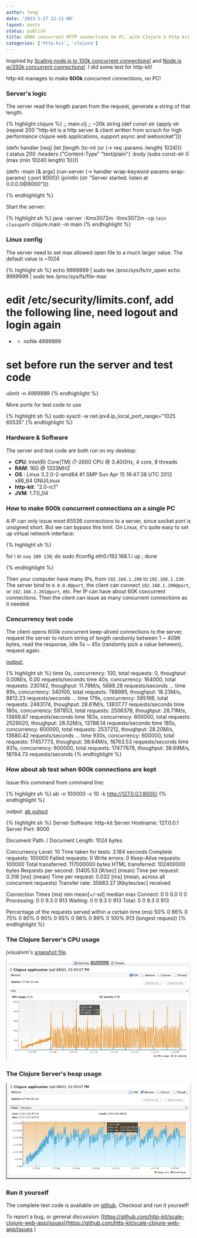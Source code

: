 ```yaml
---
author: feng
date: '2013-1-27 22-21-00'
layout: posts
status: publish
title: 600k concurrent HTTP connections on PC, with Clojure & http-kit
categories: ['http-kit', 'clojure']
---
```


Inspired by [Scaling node.js to 100k concurrent connections!](http://blog.caustik.com/2012/04/08/scaling-node-js-to-100k-concurrent-connections/) and [Node.js w/250k concurrent connections!](http://blog.caustik.com/2012/04/10/node-js-w250k-concurrent-connections/). I did some test for http-kit!

http-kit manages to make **600k** concurrent connections, on PC!

### Server's logic

The server read the length param from the request, generate a string of that length.

{% highlight clojure %}
;; main.clj
;; ~20k string
(def const-str (apply str (repeat 200 "http-kit is a http server & client written from scrach for high performance clojure web applications, support async and websocket")))

(defn handler [req]
  (let [length (to-int (or (-> req :params :length) 1024))]
    {:status 200
     :headers {"Content-Type" "text/plain"}
     :body (subs const-str 0 (max (min 10240 length) 1))}))

(defn -main [& args]
  (run-server (-> handler wrap-keyword-params wrap-params)
              {:port 8000})
  (println (str "Server started. listen at 0.0.0.0@8000")))

{% endhighlight %}

Start the server:

{% highlight sh %}
java -server -Xms3072m -Xmx3072m -cp `lein classpath` clojure.main -m main
{% endhighlight %}


### Linux config

The server need to set max allowed open file to a much larger value. The default value is ~1024

{% highlight sh %}
echo 9999999 | sudo tee /proc/sys/fs/nr_open
echo 9999999 | sudo tee /proc/sys/fs/file-max

# edit /etc/security/limits.conf, add the following line, need logout and login again
* - nofile 4999999

# set before run the server and test code
ulimit -n 4999999
{% endhighlight %}

More ports for test code to use

{% highlight sh %}
sudo sysctl -w net.ipv4.ip_local_port_range="1025 65535"
{% endhighlight %}

### Hardware & Software

The server and test code are both run on my desktop:

* **CPU**: Intel(R) Core(TM) i7-2600 CPU @ 3.40GHz, 4 core, 8 threads
* **RAM**: 16G @ 1333MHZ
* **OS** : Linux 3.2.0-2-amd64 #1 SMP Sun Apr 15 16:47:38 UTC 2012 x86_64 GNU/Linux
* **http-kit**: "2.0-rc1"
* **JVM**: 1.7.0_04

### How to make 600k concurrent connections on a single PC

A IP can only issue most 65536 connections to a server, since socket port is unsigned short. But we can bypass this limit.
On Linux, it's quite easy to set up virtual network interface:

{% highlight sh %}

for i in `seq 200 230`; do sudo ifconfig eth0:$i 192.168.1.$i up ; done

{% endhighlight %}

Then your computer have many IPs, from `192.168.1.200` to `192.168.1.230`. The server bind to `0.0.0.0@port`, the client can connect
`192.168.1.200@port`, or `192.168.1.201@port`, etc. Per IP can have about 60K concurrent connections. Then the client can issue as many concurrent connections as it needed.

### Concurrency test code

The client opens 600k concurrent keep-alived connections to the server, request the server to return string of length randomly between 1 ~ 4096 bytes, read the response, idle 5s ~ 45s (randomly pick a value between), request again.


[output:](blog/600k/test_output)

{% highlight sh %}
time 0s, concurrency: 100, total requests: 0, thoughput: 0.00M/s, 0.00 requests/seconds
time 40s, concurrency: 164000, total requests: 230142, thoughput: 11.78M/s, 5688.28 requests/seconds
...
time 89s, concurrency: 340100, total requests: 788985, thoughput: 18.23M/s, 8812.23 requests/seconds
...
time 179s, concurrency: 595166, total requests: 2483174, thoughput: 28.61M/s, 13837.77 requests/seconds
time 180s, concurrency: 597853, total requests: 2506378, thoughput: 28.71M/s, 13888.67 requests/seconds
time 183s, concurrency: 600000, total requests: 2529020, thoughput: 28.52M/s, 13788.14 requests/seconds
time 185s, concurrency: 600000, total requests: 2537212, thoughput: 28.20M/s, 13680.42 requests/seconds
...
time 930s, concurrency: 600000, total requests: 17457773, thoughput: 38.64M/s, 18763.53 requests/seconds
time 931s, concurrency: 600000, total requests: 17477678, thoughput: 38.69M/s, 18764.73 requests/seconds
{% endhighlight %}

### How about ab test when 600k connections are kept

Issue this command from command line:

{% highlight sh %}
ab -n 100000 -c 10 -k http://127.0.0.1:8000/
{% endhighlight %}

output: [ab output](blog/600k/ab_results)

{% highlight sh %}
Server Software:        http-kit
Server Hostname:        127.0.0.1
Server Port:            8000

Document Path:          /
Document Length:        1024 bytes

Concurrency Level:      10
Time taken for tests:   3.184 seconds
Complete requests:      100000
Failed requests:        0
Write errors:           0
Keep-Alive requests:    100000
Total transferred:      117000000 bytes
HTML transferred:       102400000 bytes
Requests per second:    31405.53 [#/sec] (mean)
Time per request:       0.318 [ms] (mean)
Time per request:       0.032 [ms] (mean, across all concurrent requests)
Transfer rate:          35883.27 [Kbytes/sec] received

Connection Times (ms)
              min  mean[+/-sd] median   max
Connect:        0    0   0.0      0       0
Processing:     0    0   9.3      0     913
Waiting:        0    0   9.3      0     913
Total:          0    0   9.3      0     913

Percentage of the requests served within a certain time (ms)
  50%      0
  66%      0
  75%      0
  80%      0
  90%      0
  95%      0
  98%      0
  99%      0
 100%    913 (longest request)
{% endhighlight %}

### The Clojure Server's CPU usage

jvisualvm's [snapshot file](blog/600k/jvisualvm_snapshort.apps).

[![cpu usage](blog/600k/cpu.png)](blog/600k/cpu.png)

### The Clojure Server's heap usage

[![heap memory usage](blog/600k/heap_usage.png)](blog/600k/heap_usage.png)

### Run it yourself

The complete test code is available on [github](https://github.com/http-kit/scale-clojure-web-app). Checkout and run it yourself!

To report a bug, or general discussion: [https://github.com/http-kit/scale-clojure-web-app/issues](https://github.com/http-kit/scale-clojure-web-app/issues
)
